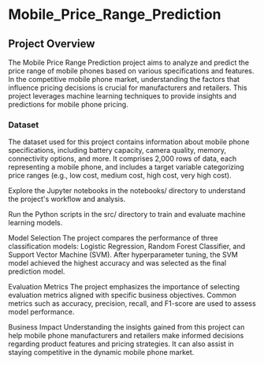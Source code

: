 # Mobile_Price_Range_Prediction

## Project Overview

The Mobile Price Range Prediction project aims to analyze and predict the price range of mobile phones based on various specifications and features. In the competitive mobile phone market, understanding the factors that influence pricing decisions is crucial for manufacturers and retailers. This project leverages machine learning techniques to provide insights and predictions for mobile phone pricing.

### Dataset

The dataset used for this project contains information about mobile phone specifications, including battery capacity, camera quality, memory, connectivity options, and more. It comprises 2,000 rows of data, each representing a mobile phone, and includes a target variable categorizing price ranges (e.g., low cost, medium cost, high cost, very high cost).

Explore the Jupyter notebooks in the notebooks/ directory to understand the project's workflow and analysis.

Run the Python scripts in the src/ directory to train and evaluate machine learning models.

Model Selection
The project compares the performance of three classification models: Logistic Regression, Random Forest Classifier, and Support Vector Machine (SVM). After hyperparameter tuning, the SVM model achieved the highest accuracy and was selected as the final prediction model.

Evaluation Metrics
The project emphasizes the importance of selecting evaluation metrics aligned with specific business objectives. Common metrics such as accuracy, precision, recall, and F1-score are used to assess model performance.

Business Impact
Understanding the insights gained from this project can help mobile phone manufacturers and retailers make informed decisions regarding product features and pricing strategies. It can also assist in staying competitive in the dynamic mobile phone market.
